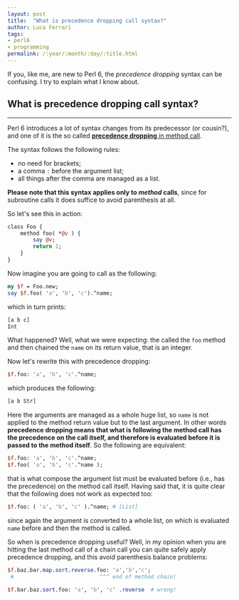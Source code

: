 ```yaml
---
layout: post
title:  "What is precedence dropping call syntax?"
author: Luca Ferrari
tags:
- perl6
- programming
permalink: /:year/:month/:day/:title.html
---
```

If you, like me, are new to Perl 6, the *precedence dropping* syntax can be confusing. I try to explain what I know about.

## What is precedence dropping call syntax?
-----

Perl 6 introduces a lot of syntax changes from its predecessor (or cousin?), and one of it is the so called [**precedence dropping**
in method call](https://docs.perl6.org/language/syntax#Subroutine_calls).

The syntax follows the following rules:
- no need for brackets;
- a comma ```:``` before the argument list;
- all things after the comma are managed as a list.

**Please note that this syntax applies only to *method* calls**, since for subroutine calls it does suffice to avoid parenthesis at all.

So let's see this in action:

```perl
class Foo {
    method foo( *@v ) {
        say @v;
        return 1;
    }
}
````

Now imagine you are going to call as the following:

```perl
my $f = Foo.new;
say $f.foo( 'a', 'b', 'c').^name;
````

which in turn prints:

```perl
[a b c]
Int
````

What happened? Well, what we were expecting: the called the ```foo``` method and then chained the ```name``` on its return value, that is an integer.

Now let's rewrite this with precedence dropping:

```perl
$f.foo: 'a', 'b', 'c'.^name;
````

which produces the following:

```perl
[a b Str]
````

Here the arguments are managed as a whole huge list, so ```name``` is not applied to the method return value but to the last argument.
In other words **precedence dropping means that what is following the method call has the precedence on the call itself, and therefore is evaluated before it is passed to the method itself**.
So the following are equivalent:

```perl
$f.foo: 'a', 'b', 'c'.^name;
$f.foo( 'a', 'b', 'c'.^name );
```

that is what compose the argument list must be evaluated before (i.e., has the precedence) on the method call itself.
Having said that, it is quite clear that the following does not work as expected too:

```perl
$f.foo: ( 'a', 'b', 'c' ).^name; # [List]
````

since again the argument is converted to a whole list, on which is evaluated ```name``` before and then the method is called.

So when is precedence dropping useful? Well, in my opinion when you are hitting the last method call of a chain call you can quite safely apply precedence dropping, and this avoid parenthesis balance problems:

```perl
$f.baz.bar.map.sort.reverse.foo: 'a','b','c';
 #                           ^^^ end of method chain!

$f.bar.baz.sort.foo: 'a', 'b', 'c' .reverse  # wrong!
```
